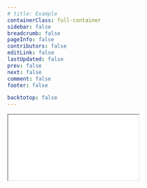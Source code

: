```yaml
---
# title: Example
containerClass: full-container
sidebar: false
breadcrumb: false
pageInfo: false
contributors: false
editLink: false
lastUpdated: false
prev: false
next: false
comment: false
footer: false

backtotop: false
---
```


<!-- <iframe src="http://127.0.0.1:8081"></iframe> -->
<!-- <iframe src="http://120.48.115.17:8082"></iframe> -->
<!-- <iframe src="http://218.24.198.125:11280/Demos/last/Examples/index.html"></iframe> -->
<iframe src="/EPSGIS-DEV-PORTAL/Demos/last/Examples/index.html"></iframe>